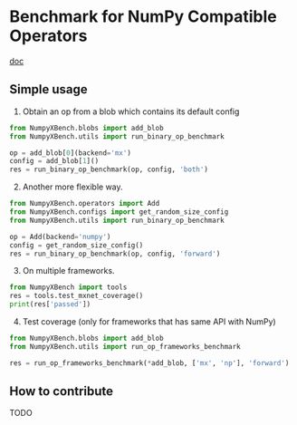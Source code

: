 # Benchmark for NumPy Compatible Operators

[doc](./doc/doc.md)

## Simple usage

1. Obtain an op from a blob which contains its default config

```python
from NumpyXBench.blobs import add_blob
from NumpyXBench.utils import run_binary_op_benchmark

op = add_blob[0](backend='mx')
config = add_blob[1]()
res = run_binary_op_benchmark(op, config, 'both')
```

2. Another more flexible way.

```python
from NumpyXBench.operators import Add
from NumpyXBench.configs import get_random_size_config
from NumpyXBench.utils import run_binary_op_benchmark

op = Add(backend='numpy')
config = get_random_size_config()
res = run_binary_op_benchmark(op, config, 'forward')
```

3. On multiple frameworks.

```python
from NumpyXBench import tools
res = tools.test_mxnet_coverage()
print(res['passed'])
```

4. Test coverage (only for frameworks that has same API with NumPy)

```python
from NumpyXBench.blobs import add_blob
from NumpyXBench.utils import run_op_frameworks_benchmark

res = run_op_frameworks_benchmark(*add_blob, ['mx', 'np'], 'forward')
```

## How to contribute

TODO